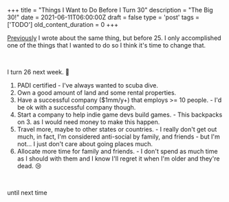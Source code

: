 
+++
title = "Things I Want to Do Before I Turn 30"
description = "The Big 30!"
date = 2021-06-11T06:00:00Z
draft = false
type = 'post'
tags = ['TODO']
old_content_duration = 0
+++

<p><a href="https://trdwll.com/blog/things-i-want-do-i-turn-25/" target="_blank" rel="noopener">Previously</a> I wrote about the same thing, but before 25. I only accomplished one of the things that I wanted to do so I think it's time to change that.</p>
<p>&nbsp;</p>
<p>I turn 26 next week. 🙁</p>
<ol>
<li>PADI certified - I've always wanted to scuba dive.</li>
<li>Own a good amount of land and some rental properties.</li>
<li>Have a successful company ($1mm/y+) that employs &gt;= 10 people. - I'd be ok with a successful company though.</li>
<li>Start a company to help indie game devs build games. - This backpacks on 3. as I would need money to make this happen.</li>
<li>Travel more, maybe to other states or countries. - I really don't get out much, in fact, I'm considered anti-social by family, and friends - but I'm not... I just don't care about going places much.</li>
<li>Allocate more time for family and friends. - I don't spend as much time as I should with them and I know I'll regret it when I'm older and they're dead. 😢</li>
</ol>
<p>&nbsp;</p>
<p>until next time</p>
    